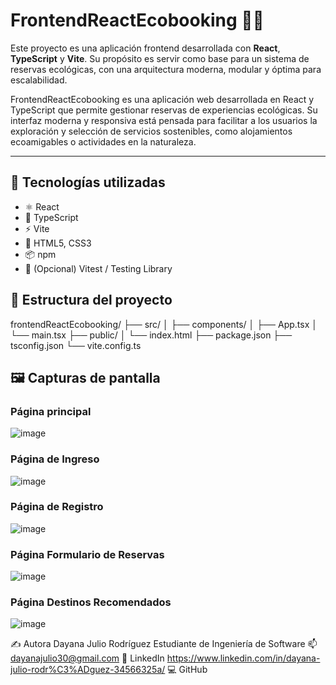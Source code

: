 # FrontendReactEcobooking 🌱✨

Este proyecto es una aplicación frontend desarrollada con **React**, **TypeScript** y **Vite**. Su propósito es servir como base para un sistema de reservas ecológicas, con una arquitectura moderna, modular y óptima para escalabilidad.

FrontendReactEcobooking es una aplicación web desarrollada en React y TypeScript que permite gestionar reservas de experiencias ecológicas. Su interfaz moderna y responsiva está pensada para facilitar a los usuarios la exploración y selección de servicios sostenibles, como alojamientos ecoamigables o actividades en la naturaleza.

---

## 🚀 Tecnologías utilizadas

- ⚛️ React
- 💎 TypeScript
- ⚡ Vite
- 🎨 HTML5, CSS3
- 📦 npm
- 🧪 (Opcional) Vitest / Testing Library


## 📂 Estructura del proyecto
frontendReactEcobooking/
├── src/
│ ├── components/
│ ├── App.tsx
│ └── main.tsx
├── public/
│ └── index.html
├── package.json
├── tsconfig.json
└── vite.config.ts

## 🖼️ Capturas de pantalla
### Página principal
![image](https://github.com/user-attachments/assets/47f43ea8-eddb-4141-a0c1-67f053354f85)

### Página de Ingreso
![image](https://github.com/user-attachments/assets/c8272885-1767-406d-9491-8533908b6e86)

### Página de Registro
![image](https://github.com/user-attachments/assets/a5ae0785-2174-4424-89a4-7f0ddbc0b118)

### Página Formulario de Reservas
![image](https://github.com/user-attachments/assets/03dcf36d-e1d1-4204-9161-19af162cdbd8)

### Página Destinos Recomendados
![image](https://github.com/user-attachments/assets/7b5f573f-503f-4f2b-bfda-0508805313a3)

✍️ Autora
Dayana Julio Rodríguez
Estudiante de Ingeniería de Software
📫 dayanajulio30@gmail.com
🔗 LinkedIn https://www.linkedin.com/in/dayana-julio-rodr%C3%ADguez-34566325a/
💻 GitHub 

